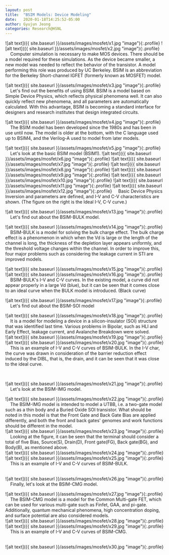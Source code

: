 ```yaml
---
layout: post
title:  "BSIM Models: Device Modeling"
date:   2020-01-18T14:25:52-05:00
author: Gyujun Jeong
categories: Research@HSNL
---
```

![alt text]({{ site.baseurl }}/assets/images/mosfet/x1.jpg "image"){:.profile}
![alt text]({{ site.baseurl }}/assets/images/mosfet/x2.jpg "image"){:.profile}
&nbsp;&nbsp;&nbsp;&nbsp;Computer simulation is necessary to make MOS devices. There should be a model required for these simulations. As the device became smaller, a new model was needed to reflect the behavior of the transistor. A model performing this role was produced by UC Berkeley. BSIM is an abbreviation for the Berkeley Short-channel IGFET (formerly known as MOSFET) model.
<br>

![alt text]({{ site.baseurl }}/assets/images/mosfet/x3.jpg "image"){:.profile}
&nbsp;&nbsp;&nbsp;&nbsp;Let's find out the benefits of using BSIM. BSIM is a model based on Simple Device Physics, which reflects physical phenomena well. It can also quickly reflect new phenomena, and all parameters are automatically calculated. With this advantage, BSIM is becoming a standard interface for designers and research institutes that design integrated circuits.
<br>

![alt text]({{ site.baseurl }}/assets/images/mosfet/x4.jpg "image"){:.profile}
&nbsp;&nbsp;&nbsp;&nbsp;The BSIM model has been developed since the 1980s and has been in use until now. The model is older at the bottom, with the C language used up to BSIM4, and the Verilog-A used to model from later models.
<br>

![alt text]({{ site.baseurl }}/assets/images/mosfet/x5.jpg "image"){:.profile}
&nbsp;&nbsp;&nbsp;&nbsp;Let's look at the basic BSIM model (BSIM1).
![alt text]({{ site.baseurl }}/assets/images/mosfet/x6.jpg "image"){:.profile}
![alt text]({{ site.baseurl }}/assets/images/mosfet/x7.jpg "image"){:.profile}
![alt text]({{ site.baseurl }}/assets/images/mosfet/x8.jpg "image"){:.profile}
![alt text]({{ site.baseurl }}/assets/images/mosfet/x9.jpg "image"){:.profile}
![alt text]({{ site.baseurl }}/assets/images/mosfet/x10.jpg "image"){:.profile}
![alt text]({{ site.baseurl }}/assets/images/mosfet/x11.jpg "image"){:.profile}
![alt text]({{ site.baseurl }}/assets/images/mosfet/x12.jpg "image"){:.profile}
&nbsp;&nbsp;&nbsp;&nbsp;Basic Device Physics Inversion and parameters are defined, and I-V and C-V characteristics are shown. (The figure on the right is the Ideal I-V, C-V curve.)
<br>

![alt text]({{ site.baseurl }}/assets/images/mosfet/x13.jpg "image"){:.profile}
&nbsp;&nbsp;&nbsp;&nbsp;Let's find out about the BSIM-BULK model.
<br>

![alt text]({{ site.baseurl }}/assets/images/mosfet/x14.jpg "image"){:.profile}
&nbsp;&nbsp;&nbsp;&nbsp;BSIM-BULK is a model for solving the bulk charge effect. The bulk charge effect is a phenomenon in which when the Vd is large or the length of the channel is long, the thickness of the depletion layer appears uniformly, and the threshold voltage changes within the channel. In order to improve this, four major problems such as considering the leakage current in STI are improved models.

![alt text]({{ site.baseurl }}/assets/images/mosfet/x15.jpg "image"){:.profile}
![alt text]({{ site.baseurl }}/assets/images/mosfet/x16.jpg "image"){:.profile}
&nbsp;&nbsp;&nbsp;&nbsp;BSIM-BULK's I-V and C-V curves. In the existing model, a curve did not appear properly in a large Vd (blue), but it can be seen that it comes close to an ideal curve when the BULK model is introduced. (Black curve)
<br>

![alt text]({{ site.baseurl }}/assets/images/mosfet/x17.jpg "image"){:.profile}
&nbsp;&nbsp;&nbsp;&nbsp;Let's find out about the BSIM-SOI model
<br>

![alt text]({{ site.baseurl }}/assets/images/mosfet/x18.jpg "image"){:.profile}
&nbsp;&nbsp;&nbsp;&nbsp;It is a model for modeling a device in a silicon-insulator (SOI) structure that was identified last time. Various problems in Bipolar, such as HLI and Early Effect, leakage current, and Avalanche Breakdown were solved.
<br>
![alt text]({{ site.baseurl }}/assets/images/mosfet/x19.jpg "image"){:.profile}
![alt text]({{ site.baseurl }}/assets/images/mosfet/x20.jpg "image"){:.profile}
&nbsp;&nbsp;&nbsp;&nbsp;This is an example of I-V and C-V curves of BSIM-BULK. In the I-V char, the curve was drawn in consideration of the barrier reduction effect induced by the DIBL, that is, the drain, and it can be seen that it was close to the ideal curve.



<br>


![alt text]({{ site.baseurl }}/assets/images/mosfet/x21.jpg "image"){:.profile}
&nbsp;&nbsp;&nbsp;&nbsp;Let's look at the BSIM-IMG model.
<br>

![alt text]({{ site.baseurl }}/assets/images/mosfet/x22.jpg "image"){:.profile}
&nbsp;&nbsp;&nbsp;&nbsp;The BSIM-IMG model is intended to model a UTBB, i.e. a two-gate model such as a thin body and a Buried Oxide SOI transistor. What should be noted in this model is that the Front Gate and Back Gate Bias are applied differently, and both the front and back gates' genomes and work functions should be different in the model.
<br>
![alt text]({{ site.baseurl }}/assets/images/mosfet/x23.jpg "image"){:.profile}
&nbsp;&nbsp;&nbsp;&nbsp;Looking at the figure, it can be seen that the terminal should consider a total of five Bias, Source(S), Drain(D), Front gate(FG), Back gate(BG), and Body(B), as mentioned above.
<br>
![alt text]({{ site.baseurl }}/assets/images/mosfet/x24.jpg "image"){:.profile}
![alt text]({{ site.baseurl }}/assets/images/mosfet/x25.jpg "image"){:.profile}
&nbsp;&nbsp;&nbsp;&nbsp;This is an example of I-V and C-V curves of BSIM-BULK.

<br>
![alt text]({{ site.baseurl }}/assets/images/mosfet/x26.jpg "image"){:.profile}
&nbsp;&nbsp;&nbsp;&nbsp;Finally, let's look at the BSIM-CMG model.
<br>

![alt text]({{ site.baseurl }}/assets/images/mosfet/x27.jpg "image"){:.profile}
&nbsp;&nbsp;&nbsp;&nbsp;The BSIM-CMG model is a model for the Common Multi-gate FET, which can be used for various multi-gate such as Finfet, GAA, and pi-gate. Additionally, quantum mechanical phenomena, high concentration doping, and surface potential are also considered models.
<br>
![alt text]({{ site.baseurl }}/assets/images/mosfet/x28.jpg "image"){:.profile}
![alt text]({{ site.baseurl }}/assets/images/mosfet/x29.jpg "image"){:.profile}
&nbsp;&nbsp;&nbsp;&nbsp;This is an example of I-V and C-V curves of BSIM-CMG.



<br>
![alt text]({{ site.baseurl }}/assets/images/mosfet/x30.jpg "image"){:.profile}
